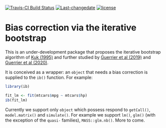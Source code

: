 
[![Travis-CI Build
Status](https://travis-ci.com/SMAC-Group/ib.svg?branch=master)](https://travis-ci.com/github/SMAC-Group/ib)
[![Last-changedate](https://img.shields.io/badge/last%20change-2020--11--05-green.svg)](https://github.com/SMAC-Group/ib)
[![license](https://img.shields.io/badge/license-GPL--3-blue.svg)](https://www.gnu.org/licenses/gpl-3.0.en.html)

# Bias correction via the iterative bootstrap

This is an under-development package that proposes the iterative
bootstrap algorithm of [Kuk
(1995)](https://doi.org/10.1111/j.2517-6161.1995.tb02035.x) and further
studied by [Guerrier et al
(2019)](https://doi.org/10.1080/01621459.2017.1380031) and [Guerrier et
al (2020)](https://arxiv.org/pdf/2002.08757.pdf).

It is conceived as a wrapper: an `object` that needs a bias correction
is supplied to the `ib()` function. For example:

``` r
library(ib)

fit_lm <- fit(mtcars$mpg ~ mtcars$hp)
ib(fit_lm)   
```

Currently we support only `object` which possess respond to `getCall()`,
`model.matrix()` and `simulate()`. For example we support `lm()`,
`glm()` (with the exception of the `quasi-` families), `MASS::glm.nb()`.
More to come.
